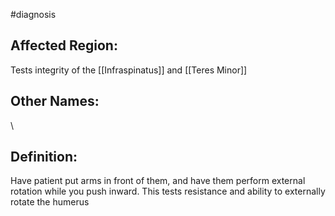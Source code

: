 #diagnosis 
## Affected Region:  
Tests integrity of the [[Infraspinatus]] and [[Teres Minor]]
## Other Names: 
\

## Definition:
Have patient put arms in front of them, and have them perform external rotation while you push inward. This tests resistance and ability to externally rotate the humerus

